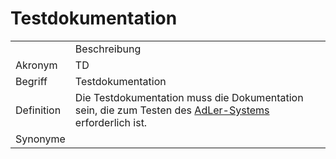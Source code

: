 # Testdokumentation




<table>
    <tr>
        <td></td>
        <td>Beschreibung</td>
    </tr>
    <tr>
        <td>Akronym</td>
        <td>TD</td>
    </tr>
    <tr>
        <td>Begriff</td>
        <td>Testdokumentation</td>
    </tr>
    <tr>
        <td>Definition</td>
        <td>Die Testdokumentation muss die Dokumentation sein, 
            die zum Testen des <a href="AdLer-System.md">AdLer-Systems</a>
            erforderlich ist.</td>
    </tr>
   <tr>
        <td>Synonyme</td>
        <td></td>
    </tr>
</table>
